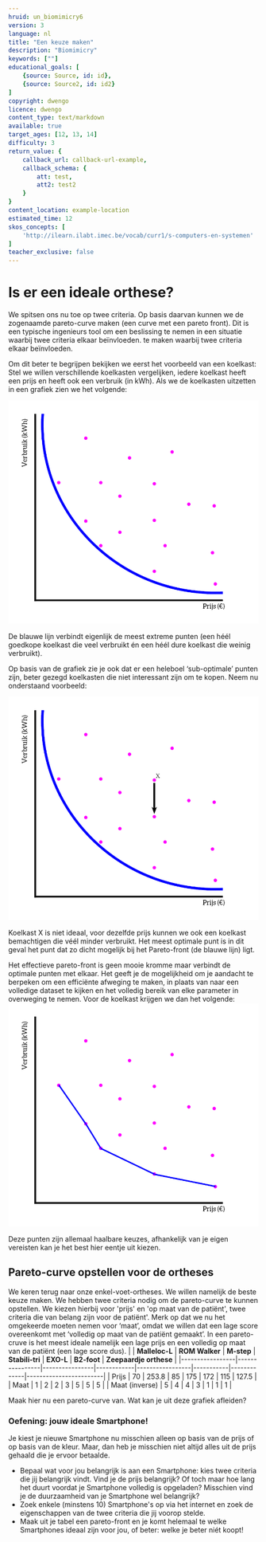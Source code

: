 ```yaml
---
hruid: un_biomimicry6
version: 3
language: nl
title: "Een keuze maken"
description: "Biomimicry"
keywords: [""]
educational_goals: [
    {source: Source, id: id}, 
    {source: Source2, id: id2}
]
copyright: dwengo
licence: dwengo
content_type: text/markdown
available: true
target_ages: [12, 13, 14]
difficulty: 3
return_value: {
    callback_url: callback-url-example,
    callback_schema: {
        att: test,
        att2: test2
    }
}
content_location: example-location
estimated_time: 12
skos_concepts: [
    'http://ilearn.ilabt.imec.be/vocab/curr1/s-computers-en-systemen'
]
teacher_exclusive: false
---
```


# Is er een ideale orthese?
We spitsen ons nu toe op twee criteria. Op basis daarvan kunnen we de zogenaamde pareto-curve maken (een curve met een pareto front). Dit is een typische ingenieurs tool om een beslissing te nemen in een situatie waarbij twee criteria elkaar beïnvloeden. 
te maken waarbij twee criteria elkaar beïnvloeden. 

Om dit beter te begrijpen bekijken we eerst het voorbeeld van een koelkast:
Stel we willen verschillende koelkasten vergelijken, iedere koelkast heeft een prijs en heeft ook een verbruik (in kWh). Als we de koelkasten uitzetten in een grafiek zien we het volgende:

![](embed/Koelkast1.png "afbeelding")

De blauwe lijn verbindt eigenlijk de meest extreme punten (een héél goedkope koelkast die veel verbruikt én een héél dure koelkast die weinig verbruikt). 

Op basis van de grafiek zie je ook dat er een heleboel ‘sub-optimale’ punten zijn, beter gezegd koelkasten die niet interessant zijn om te kopen. Neem nu onderstaand voorbeeld:

![](embed/Koelkast2.png "afbeelding")

Koelkast X is niet ideaal, voor dezelfde prijs kunnen we ook een koelkast bemachtigen die véél minder verbruikt. Het meest optimale punt is in dit geval het punt dat zo dicht mogelijk bij het Pareto-front (de blauwe lijn) ligt. 

Het effectieve pareto-front is geen mooie kromme maar verbindt de optimale punten met elkaar. Het geeft je de mogelijkheid om je aandacht te berpeken om een efficiënte afweging te maken, in plaats van naar een volledige dataset te kijken en het volledig bereik van elke parameter in overweging te nemen.
Voor de koelkast krijgen we dan het volgende: 
![](embed/Koelkast3.png "afbeelding")

Deze punten zijn allemaal haalbare keuzes, afhankelijk van je eigen vereisten kan je het best hier eentje uit kiezen.

## Pareto-curve opstellen voor de ortheses
We keren terug naar onze enkel-voet-ortheses. We willen namelijk de beste keuze maken. 
We hebben twee criteria nodig om de pareto-curve te kunnen opstellen. We kiezen hierbij voor 'prijs' en 'op maat van de patiënt', twee criteria die van belang zijn voor de patiënt'. Merk op dat we nu het omgekeerde moeten nemen voor ‘maat’, omdat we willen dat een lage score overeenkomt met ‘volledig op maat van de patiënt gemaakt’. In een pareto-cruve is het meest ideale namelijk een lage prijs en een volledig op maat van de patiënt (een lage score dus).
|                 | **Malleloc-L** | **ROM Walker** | **M-step** | **Stabili-tri** | **EXO-L** | **B2-foot** | **Zeepaardje orthese** |
|-----------------|----------------|----------------|------------|-----------------|-----------|-------------|------------------------|
| Prijs           | 70             | 253.8          | 85         | 175             | 172       | 115         | 127.5 | 
| Maat            | 1              | 2              | 2          | 3               | 5         | 5           | 5 |
| Maat (inverse)  | 5              | 4              | 4          | 3               | 1         | 1           | 1 |


Maak hier nu een pareto-curve van. Wat kan je uit deze grafiek afleiden? 


### Oefening: jouw ideale Smartphone!
Je kiest je nieuwe Smartphone nu misschien alleen op basis van de prijs of op basis van de kleur. Maar, dan heb je misschien niet altijd alles uit de prijs gehaald die je ervoor betaalde.
* Bepaal wat voor jou belangrijk is aan een Smartphone: kies twee criteria die jij belangrijk vindt. Vind je de prijs belangrijk? Of toch maar hoe lang het duurt voordat je Smartphone volledig is opgeladen? Misschien vind je de duurzaamheid van je Smartphone wel belangrijk? 
* Zoek enkele (minstens 10) Smartphone's op via het internet en zoek de eigenschappen van de twee criteria die jij voorop stelde. 
* Maak uit je tabel een pareto-front en je komt helemaal te welke Smartphones ideaal zijn voor jou, of beter: welke je beter niét koopt!


